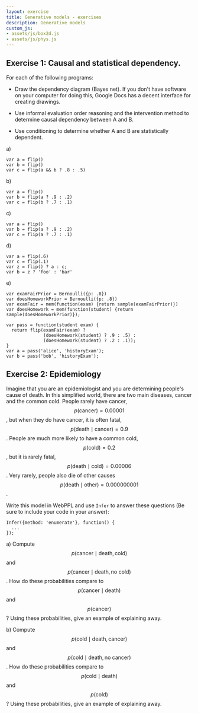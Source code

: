 ```yaml
---
layout: exercise
title: Generative models - exercises
description: Generative models
custom_js:
- assets/js/box2d.js
- assets/js/phys.js
---
```


## Exercise 1: Causal and statistical dependency.

For each of the following programs:

* Draw the dependency diagram (Bayes net). If you don't have software on your computer for doing this, Google Docs has a decent interface for creating drawings.

* Use informal evaluation order reasoning and the intervention method to determine causal dependency between A and B.

* Use conditioning to determine whether A and B are statistically dependent.

a)

~~~~ 
var a = flip() 
var b = flip()
var c = flip(a && b ? .8 : .5)
~~~~

b)

~~~~ 
var a = flip() 
var b = flip(a ? .9 : .2)
var c = flip(b ? .7 : .1)
~~~~

c)

~~~~ 
var a = flip()
var b = flip(a ? .9 : .2)
var c = flip(a ? .7 : .1)
~~~~

d)

~~~~ 
var a = flip(.6)
var c = flip(.1)
var z = flip() ? a : c;
var b = z ? 'foo' : 'bar'
~~~~

e)

~~~~ 
var examFairPrior = Bernoulli({p: .8})
var doesHomeworkPrior = Bernoulli({p: .8})
var examFair = mem(function(exam) {return sample(examFairPrior)})
var doesHomework = mem(function(student) {return sample(doesHomeworkPrior)});

var pass = function(student exam) {
  return flip(examFair(exam) ?
              (doesHomework(student) ? .9 : .5) :
              (doesHomework(student) ? .2 : .1));
}
var a = pass('alice', 'historyExam');
var b = pass('bob', 'historyExam');
~~~~

## Exercise 2: Epidemiology

Imagine that you are an epidemiologist and you are determining people's cause of death. In this simplified world, there are two main diseases, cancer and the common cold. People rarely have cancer, $$p( \text{cancer}) = 0.00001$$, but when they do have cancer, it is often fatal, $$p( \text{death} \mid \text{cancer} ) = 0.9$$. People are much more likely to have a common cold, $$p( \text{cold} ) = 0.2$$, but it is rarely fatal, $$p( \text{death} \mid \text{cold} ) = 0.00006$$. Very rarely, people also die of other causes $$p(\text{death} \mid \text{other}) = 0.000000001$$.

Write this model in WebPPL and use `Infer` to answer these questions (Be sure to include your code in your answer):

~~~~ 
Infer({method: 'enumerate'}, function() {
  ...
});
~~~~

a) Compute $$p( \text{cancer} \mid \text{death} , \text{cold} )$$ and $$p( \text{cancer} \mid \text{death} , \text{no cold} )$$. How do these probabilities compare to $$p( \text{cancer} \mid \text{death} )$$ and $$p( \text{cancer} )$$? Using these probabilities, give an example of explaining away.

b) Compute $$p( \text{cold} \mid \text{death} , \text{cancer} )$$ and $$p( \text{cold} \mid \text{death} , \text{no cancer} )$$. How do these probabilities compare to $$p( \text{cold} \mid \text{death} )$$ and $$p( \text{cold} )$$? Using these probabilities, give an example of explaining away.

